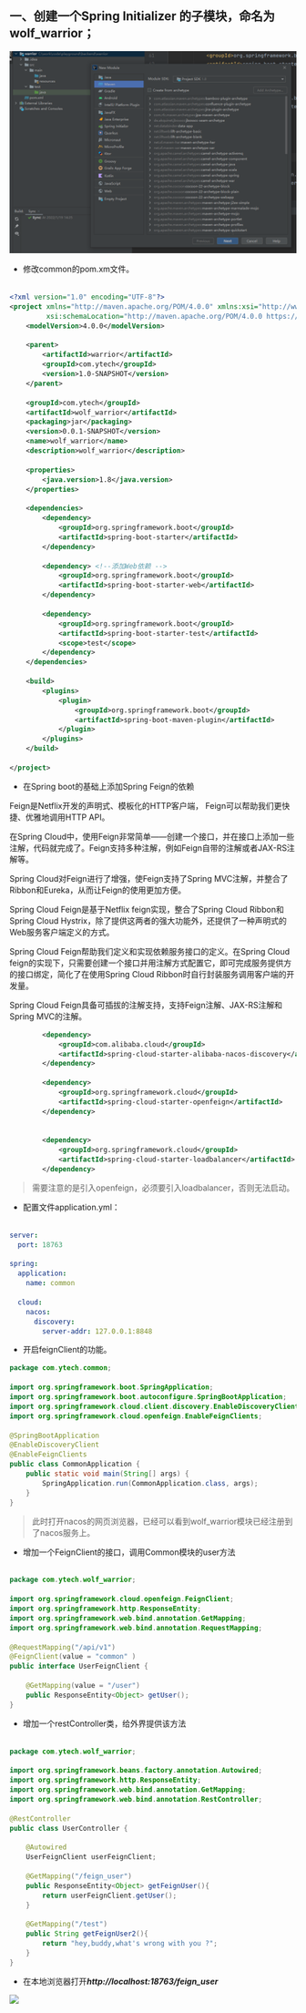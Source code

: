 
## 一、创建一个Spring Initializer 的子模块，命名为wolf_warrior；


![](./assets/spring_cloud_alibaba_3_1.png)


* 修改common的pom.xm文件。

```xml

<?xml version="1.0" encoding="UTF-8"?>
<project xmlns="http://maven.apache.org/POM/4.0.0" xmlns:xsi="http://www.w3.org/2001/XMLSchema-instance"
         xsi:schemaLocation="http://maven.apache.org/POM/4.0.0 https://maven.apache.org/xsd/maven-4.0.0.xsd">
    <modelVersion>4.0.0</modelVersion>

    <parent>
        <artifactId>warrior</artifactId>
        <groupId>com.ytech</groupId>
        <version>1.0-SNAPSHOT</version>
    </parent>

    <groupId>com.ytech</groupId>
    <artifactId>wolf_warrior</artifactId>
    <packaging>jar</packaging>
    <version>0.0.1-SNAPSHOT</version>
    <name>wolf_warrior</name>
    <description>wolf_warrior</description>

    <properties>
        <java.version>1.8</java.version>
    </properties>

    <dependencies>
        <dependency>
            <groupId>org.springframework.boot</groupId>
            <artifactId>spring-boot-starter</artifactId>
        </dependency>

        <dependency> <!--添加Web依赖 -->
            <groupId>org.springframework.boot</groupId>
            <artifactId>spring-boot-starter-web</artifactId>
        </dependency>

        <dependency>
            <groupId>org.springframework.boot</groupId>
            <artifactId>spring-boot-starter-test</artifactId>
            <scope>test</scope>
        </dependency>
    </dependencies>

    <build>
        <plugins>
            <plugin>
                <groupId>org.springframework.boot</groupId>
                <artifactId>spring-boot-maven-plugin</artifactId>
            </plugin>
        </plugins>
    </build>

</project>

```

* 在Spring boot的基础上添加Spring Feign的依赖


Feign是Netflix开发的声明式、模板化的HTTP客户端， Feign可以帮助我们更快捷、优雅地调用HTTP API。

在Spring Cloud中，使用Feign非常简单——创建一个接口，并在接口上添加一些注解，代码就完成了。Feign支持多种注解，例如Feign自带的注解或者JAX-RS注解等。

Spring Cloud对Feign进行了增强，使Feign支持了Spring MVC注解，并整合了Ribbon和Eureka，从而让Feign的使用更加方便。

Spring Cloud Feign是基于Netflix feign实现，整合了Spring Cloud Ribbon和Spring Cloud Hystrix，除了提供这两者的强大功能外，还提供了一种声明式的Web服务客户端定义的方式。

Spring Cloud Feign帮助我们定义和实现依赖服务接口的定义。在Spring Cloud feign的实现下，只需要创建一个接口并用注解方式配置它，即可完成服务提供方的接口绑定，简化了在使用Spring Cloud Ribbon时自行封装服务调用客户端的开发量。

Spring Cloud Feign具备可插拔的注解支持，支持Feign注解、JAX-RS注解和Spring MVC的注解。


```xml
        <dependency>
            <groupId>com.alibaba.cloud</groupId>
            <artifactId>spring-cloud-starter-alibaba-nacos-discovery</artifactId>
        </dependency>

        <dependency>
            <groupId>org.springframework.cloud</groupId>
            <artifactId>spring-cloud-starter-openfeign</artifactId>
        </dependency>


        <dependency>
            <groupId>org.springframework.cloud</groupId>
            <artifactId>spring-cloud-starter-loadbalancer</artifactId>
        </dependency>
```

>需要注意的是引入openfeign，必须要引入loadbalancer，否则无法启动。



* 配置文件application.yml：

```yml

server:
  port: 18763

spring:
  application:
    name: common

  cloud:
    nacos:
      discovery:
        server-addr: 127.0.0.1:8848
```

* 开启feignClient的功能。

```java
package com.ytech.common;

import org.springframework.boot.SpringApplication;
import org.springframework.boot.autoconfigure.SpringBootApplication;
import org.springframework.cloud.client.discovery.EnableDiscoveryClient;
import org.springframework.cloud.openfeign.EnableFeignClients;

@SpringBootApplication
@EnableDiscoveryClient
@EnableFeignClients
public class CommonApplication {
    public static void main(String[] args) {
        SpringApplication.run(CommonApplication.class, args);
    }
}

```
>此时打开nacos的网页浏览器，已经可以看到wolf_warrior模块已经注册到了nacos服务上。

* 增加一个FeignClient的接口，调用Common模块的user方法

```java

package com.ytech.wolf_warrior;

import org.springframework.cloud.openfeign.FeignClient;
import org.springframework.http.ResponseEntity;
import org.springframework.web.bind.annotation.GetMapping;
import org.springframework.web.bind.annotation.RequestMapping;

@RequestMapping("/api/v1")
@FeignClient(value = "common" )
public interface UserFeignClient {

    @GetMapping(value = "/user")
    public ResponseEntity<Object> getUser();
}

```

* 增加一个restController类，给外界提供该方法

```java

package com.ytech.wolf_warrior;

import org.springframework.beans.factory.annotation.Autowired;
import org.springframework.http.ResponseEntity;
import org.springframework.web.bind.annotation.GetMapping;
import org.springframework.web.bind.annotation.RestController;

@RestController
public class UserController {

    @Autowired
    UserFeignClient userFeignClient;

    @GetMapping("/feign_user")
    public ResponseEntity<Object> getFeignUser(){
        return userFeignClient.getUser();
    }

    @GetMapping("/test")
    public String getFeignUser2(){
        return "hey,buddy,what's wrong with you ?";
    }
}

```

* 在本地浏览器打开***http://localhost:18763/feign_user***

![](./consumer_1.png)











